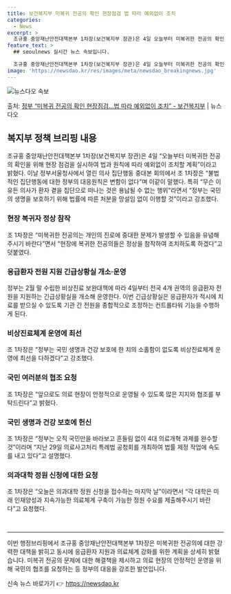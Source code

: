 ```yaml
---
title: 보건복지부 미복귀 전공의 확인 현장점검 법 따라 예외없이 조치
categories:
  - News
excerpt: >
  조규홍 중앙재난안전대책본부 1차장(보건복지부 장관)은 4일 오늘부터 미복귀한 전공의 확인을 위해 현장 점검을…
feature_text: >
  ## seoulnews 실시간 뉴스 속보입니다.

  조규홍 중앙재난안전대책본부 1차장(보건복지부 장관)은 4일 오늘부터 미복귀한 전공의 확인을 위해 현장 점검을…
image: 'https://newsdao.kr/res/images/meta/newsdao_breakingnews.jpg'
---
```


![뉴스다오 속보](https://newsdao.kr/res/images/meta/newsdao_breakingnews.jpg)

<p>출처: <a href="https://newsdao.kr/3275" rel="dofollow">정부 “미복귀 전공의 확인 현장점검…법 따라 예외없이 조치”  - 보건복지부</a> | 뉴스다오</p>

<h2 data-ke-size="size26">복지부 정책 브리핑 내용</h2>

<p data-ke-size="size16">조규홍 중앙재난안전대책본부 1차장(보건복지부 장관)은 4일 “오늘부터 미복귀한 전공의 확인을 위해 현장 점검을 실시하여 법과 원칙에 따라 예외없이 조치할 계획”이라고 밝혔다. 이날 정부서울청사에서 열린 의사 집단행동 중대본 회의에서 조 1차장은 “불법적인 집단행동에 대한 정부의 대응원칙은 변함이 없다”며 이같이 말했다. 특히 “무슨 이유든 의사가 환자 곁을 집단으로 떠나는 것은 용납될 수 없는 행위”라면서 “정부는 국민의 생명을 보호하기 위해 법률에 따른 처분을 망설임 없이 이행할 것”이라고 강조했다.</p>

<h3 data-ke-size="size24">현장 복귀자 정상 참작</h3>

<p data-ke-size="size16">조 1차장은 “미복귀한 전공의는 개인의 진로에 중대한 문제가 발생할 수 있음을 유념해 주시기 바란다”면서 “현장에 복귀한 전공의들은 정상을 참작하여 조치하도록 하겠다”고 덧붙였다.</p>

<h3 data-ke-size="size24">응급환자 전원 지원 긴급상황실 개소·운영</h3>

<p data-ke-size="size16">정부는 2월 말 수립한 비상진료 보완대책에 따라 4일부터 전국 4개 권역의 응급환자 전원을 지원하는 긴급상황실을 개소해 운영한다. 이번 긴급상황실은 응급환자가 적시에 치료를 받으실 수 있도록 기관 간 전원을 종합적으로 조정하는 컨트롤타워 기능을 수행하게 된다.</p>

<h3 data-ke-size="size24">비상진료체계 운영에 최선</h3>

<p data-ke-size="size16">조 1차장은 “정부는 국민 생명과 건강 보호에 한 치의 소홀함이 없도록 비상진료체계 운영에 최선을 다하겠다”고 강조했다.</p>

<h3 data-ke-size="size24">국민 여러분의 협조 요청</h3>

<p data-ke-size="size16">조 1차장은 “앞으로도 의료 현장이 안정적으로 운영될 수 있도록 많은 지지와 협조를 부탁드린다”고 밝혔다.</p>

<h3 data-ke-size="size24">국민 생명과 건강 보호에 헌신</h3>

<p data-ke-size="size16">조 1차장은 “정부는 오직 국민만을 바라보고 흔들림 없이 4대 의료개혁 과제를 완수할 것”이라며 “지난 29일 의료사고처리 특례법 공청회를 개최하여 법률 제정 작업에 속도를 내고 있다”고 설명했다.</p>

<h3 data-ke-size="size24">의과대학 정원 신청에 대한 요청</h3>

<p data-ke-size="size16">조 1차장은 “오늘은 의과대학 정원 신청을 접수하는 마지막 날”이라면서 “각 대학은 미래 인재양성과 지속가능한 의료체계 구축이 가능한 정원 수요를 제출해주시기 바란다”고 요청했다.</p>

<p data-ke-size="size16">&nbsp;</p>

<hr>

<p data-ke-size="size16">이번 행정브리핑에서 조규홍 중앙재난안전대책본부 1차장은 미복귀한 전공의에 대한 강력한 대책을 밝히고 동시에 응급환자 지원과 의료체계 강화를 위한 계획을 상세히 밝혔습니다. 미복귀 전공의 문제에 대한 해결책을 제시하고 의료 현장의 안정적인 운영을 위해 국민의 협조를 요청하는 등 정부의 대응을 강조한 발언입니다.</p>
 

신속 뉴스 바로가기 👉 <a href="https://newsdao.kr" rel="dofollow">https://newsdao.kr</a>


